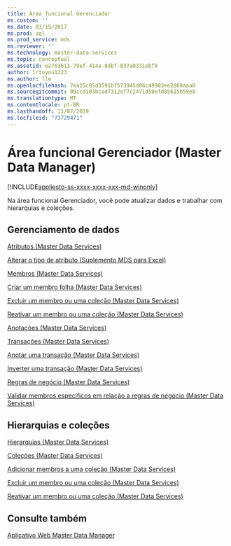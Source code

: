 ```yaml
---
title: Área funcional Gerenciador
ms.custom: ''
ms.date: 03/15/2017
ms.prod: sql
ms.prod_service: mds
ms.reviewer: ''
ms.technology: master-data-services
ms.topic: conceptual
ms.assetid: e2763613-79ef-414a-8dbf-837a0331ebf8
author: lrtoyou1223
ms.author: lle
ms.openlocfilehash: 7ea15c85d3591bf573945d06c49903ee2869aaa0
ms.sourcegitcommit: 09ccd103bcad7312ef7c2471d50efd85615b59e8
ms.translationtype: MT
ms.contentlocale: pt-BR
ms.lasthandoff: 11/07/2019
ms.locfileid: "73729471"
---
```

# <a name="explorer-functional-area-master-data-manager"></a>Área funcional Gerenciador (Master Data Manager)

[!INCLUDE[appliesto-ss-xxxx-xxxx-xxx-md-winonly](../includes/appliesto-ss-xxxx-xxxx-xxx-md-winonly.md)]

  Na área funcional Gerenciador, você pode atualizar dados e trabalhar com hierarquias e coleções.  
  
## <a name="data-management"></a>Gerenciamento de dados  
 [Atributos &#40;Master Data Services&#41;](../master-data-services/attributes-master-data-services.md)  
  
 [Alterar o tipo de atributo &#40;Suplemento MDS para Excel&#41;](../master-data-services/microsoft-excel-add-in/change-the-attribute-type-mds-add-in-for-excel.md)  
  
 [Membros &#40;Master Data Services&#41;](../master-data-services/members-master-data-services.md)  
  
 [Criar um membro folha &#40;Master Data Services&#41;](../master-data-services/create-a-leaf-member-master-data-services.md)  
  
 [Excluir um membro ou uma coleção &#40;Master Data Services&#41;](../master-data-services/delete-a-member-or-collection-master-data-services.md)  
  
 [Reativar um membro ou uma coleção &#40;Master Data Services&#41;](../master-data-services/reactivate-a-member-or-collection-master-data-services.md)  
  
 [Anotações &#40;Master Data Services&#41;](../master-data-services/annotations-master-data-services.md)  
  
 [Transações &#40;Master Data Services&#41;](../master-data-services/transactions-master-data-services.md)  
  
 [Anotar uma transação &#40;Master Data Services&#41;](../master-data-services/annotate-a-transaction-master-data-services.md)  
  
 [Inverter uma transação &#40;Master Data Services&#41;](../master-data-services/reverse-a-transaction-master-data-services.md)  
  
 [Regras de negócio &#40;Master Data Services&#41;](../master-data-services/business-rules-master-data-services.md)  
  
 [Validar membros específicos em relação a regras de negócio &#40;Master Data Services&#41;](../master-data-services/validate-specific-members-against-business-rules-master-data-services.md)  
  
## <a name="hierarchies-and-collections"></a>Hierarquias e coleções  
 [Hierarquias &#40;Master Data Services&#41;](../master-data-services/hierarchies-master-data-services.md)  
  
   
  
 [Coleções &#40;Master Data Services&#41;](../master-data-services/collections-master-data-services.md)  
  
 [Adicionar membros a uma coleção &#40;Master Data Services&#41;](../master-data-services/add-members-to-a-collection-master-data-services.md)  
  
 [Excluir um membro ou uma coleção &#40;Master Data Services&#41;](../master-data-services/delete-a-member-or-collection-master-data-services.md)  
  
 [Reativar um membro ou uma coleção &#40;Master Data Services&#41;](../master-data-services/reactivate-a-member-or-collection-master-data-services.md)  
  
## <a name="see-also"></a>Consulte também  
 [Aplicativo Web Master Data Manager](../master-data-services/master-data-manager-web-application.md)  
  
  
